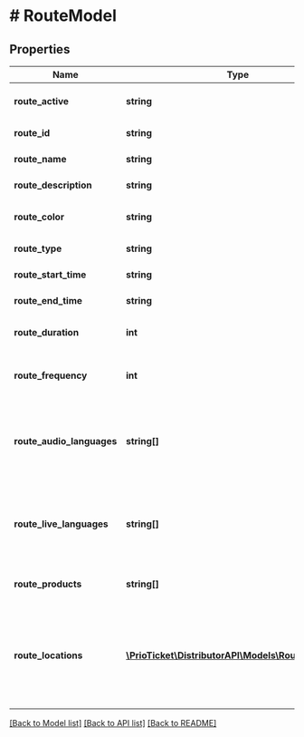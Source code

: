 # # RouteModel

## Properties

Name | Type | Description | Notes
------------ | ------------- | ------------- | -------------
**route_active** | **string** | Whether this route should be shown. | [default to 'true']
**route_id** | **string** | Unique identifier of this route. |
**route_name** | **string** | Returns route name. |
**route_description** | **string** | Description of the route. | [optional]
**route_color** | **string** | Returns the color of this route. (HEX) | [optional]
**route_type** | **string** | The type of route. | [optional]
**route_start_time** | **string** | The starting time of the route. | [optional]
**route_end_time** | **string** | The end time of the route. | [optional]
**route_duration** | **int** | The duration of the route (in minutes). | [optional]
**route_frequency** | **int** | Returns the \&quot;loop\&quot; frequency of this route. | [optional]
**route_audio_languages** | **string[]** | The audio languages available on this route. Language is defined in [ISO-639-1](https://en.wikipedia.org/wiki/ISO_639-1) format. | [optional]
**route_live_languages** | **string[]** | The guide languages available on this route. Language is defined in [ISO-639-1](https://en.wikipedia.org/wiki/ISO_639-1) format. | [optional]
**route_products** | **string[]** | List of applicable products on this route. | [optional]
**route_locations** | [**\PrioTicket\DistributorAPI\Models\RouteLocation[]**](RouteLocation.md) | Specifies an array of directional waypoints. Waypoints alter a route by routing it through the specified location(s). | [optional]

[[Back to Model list]](../../README.md#models) [[Back to API list]](../../README.md#endpoints) [[Back to README]](../../README.md)

